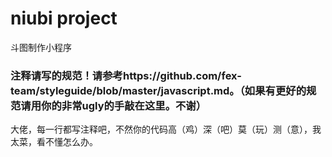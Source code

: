 # niubi project

斗图制作小程序

### 注释请写的规范！请参考https://github.com/fex-team/styleguide/blob/master/javascript.md。（如果有更好的规范请用你的非常ugly的手敲在这里。不谢）

大佬，每一行都写注释吧，不然你的代码高（鸡）深（吧）莫（玩）测（意），我太菜，看不懂怎么办。

